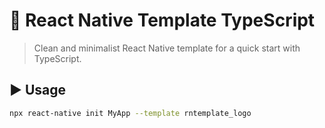 # :space_invader: React Native Template TypeScript

> Clean and minimalist React Native template for a quick start with TypeScript.


## :arrow_forward: Usage

```sh
npx react-native init MyApp --template rntemplate_logo
```
